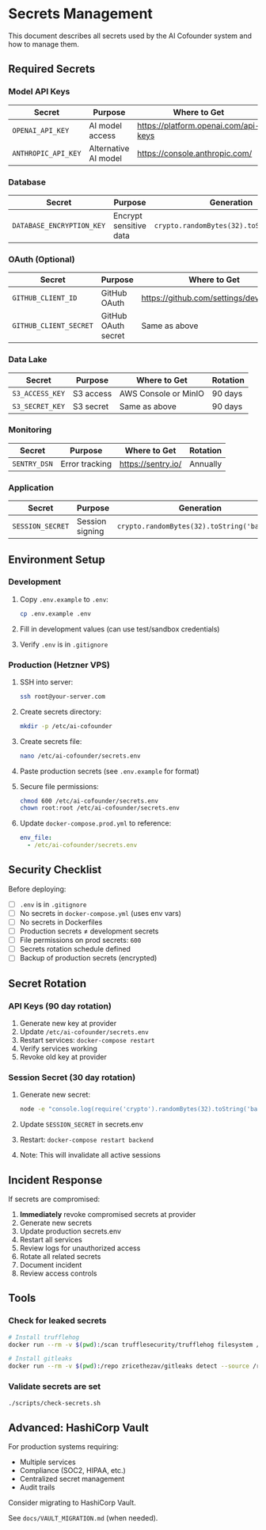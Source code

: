 # Secrets Management

This document describes all secrets used by the AI Cofounder system and how to manage them.

## Required Secrets

### Model API Keys

| Secret | Purpose | Where to Get | Rotation |
|--------|---------|--------------|----------|
| `OPENAI_API_KEY` | AI model access | https://platform.openai.com/api-keys | 90 days |
| `ANTHROPIC_API_KEY` | Alternative AI model | https://console.anthropic.com/ | 90 days |

### Database

| Secret | Purpose | Generation | Rotation |
|--------|---------|------------|----------|
| `DATABASE_ENCRYPTION_KEY` | Encrypt sensitive data | `crypto.randomBytes(32).toString('hex')` | Never (key derivation) |

### OAuth (Optional)

| Secret | Purpose | Where to Get | Rotation |
|--------|---------|--------------|----------|
| `GITHUB_CLIENT_ID` | GitHub OAuth | https://github.com/settings/developers | On compromise |
| `GITHUB_CLIENT_SECRET` | GitHub OAuth secret | Same as above | On compromise |

### Data Lake

| Secret | Purpose | Where to Get | Rotation |
|--------|---------|--------------|----------|
| `S3_ACCESS_KEY` | S3 access | AWS Console or MinIO | 90 days |
| `S3_SECRET_KEY` | S3 secret | Same as above | 90 days |

### Monitoring

| Secret | Purpose | Where to Get | Rotation |
|--------|---------|--------------|----------|
| `SENTRY_DSN` | Error tracking | https://sentry.io/ | Annually |

### Application

| Secret | Purpose | Generation | Rotation |
|--------|---------|------------|----------|
| `SESSION_SECRET` | Session signing | `crypto.randomBytes(32).toString('base64')` | 30 days |

## Environment Setup

### Development

1. Copy `.env.example` to `.env`:
   ```bash
   cp .env.example .env
   ```

2. Fill in development values (can use test/sandbox credentials)

3. Verify `.env` is in `.gitignore`

### Production (Hetzner VPS)

1. SSH into server:
   ```bash
   ssh root@your-server.com
   ```

2. Create secrets directory:
   ```bash
   mkdir -p /etc/ai-cofounder
   ```

3. Create secrets file:
   ```bash
   nano /etc/ai-cofounder/secrets.env
   ```

4. Paste production secrets (see `.env.example` for format)

5. Secure file permissions:
   ```bash
   chmod 600 /etc/ai-cofounder/secrets.env
   chown root:root /etc/ai-cofounder/secrets.env
   ```

6. Update `docker-compose.prod.yml` to reference:
   ```yaml
   env_file:
     - /etc/ai-cofounder/secrets.env
   ```

## Security Checklist

Before deploying:

- [ ] `.env` is in `.gitignore`
- [ ] No secrets in `docker-compose.yml` (uses env vars)
- [ ] No secrets in Dockerfiles
- [ ] Production secrets ≠ development secrets
- [ ] File permissions on prod secrets: `600`
- [ ] Secrets rotation schedule defined
- [ ] Backup of production secrets (encrypted)

## Secret Rotation

### API Keys (90 day rotation)

1. Generate new key at provider
2. Update `/etc/ai-cofounder/secrets.env`
3. Restart services: `docker-compose restart`
4. Verify services working
5. Revoke old key at provider

### Session Secret (30 day rotation)

1. Generate new secret:
   ```bash
   node -e "console.log(require('crypto').randomBytes(32).toString('base64'))"
   ```

2. Update `SESSION_SECRET` in secrets.env
3. Restart: `docker-compose restart backend`
4. Note: This will invalidate all active sessions

## Incident Response

If secrets are compromised:

1. **Immediately** revoke compromised secrets at provider
2. Generate new secrets
3. Update production secrets.env
4. Restart all services
5. Review logs for unauthorized access
6. Rotate all related secrets
7. Document incident
8. Review access controls

## Tools

### Check for leaked secrets

```bash
# Install trufflehog
docker run --rm -v $(pwd):/scan trufflesecurity/trufflehog filesystem /scan

# Install gitleaks
docker run --rm -v $(pwd):/repo zricethezav/gitleaks detect --source /repo
```

### Validate secrets are set

```bash
./scripts/check-secrets.sh
```

## Advanced: HashiCorp Vault

For production systems requiring:
- Multiple services
- Compliance (SOC2, HIPAA, etc.)
- Centralized secret management
- Audit trails

Consider migrating to HashiCorp Vault.

See `docs/VAULT_MIGRATION.md` (when needed).
